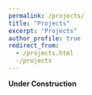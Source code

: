 ```yaml
---
permalink: /projects/
title: "Projects"
excerpt: "Projects"
author_profile: true
redirect_from: 
  - /projects.html
  -/projects
---
```


**Under Construction**